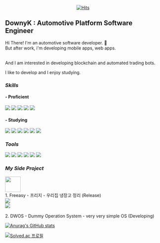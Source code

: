     
  <div align=center>
	
  [![Hits](https://hits.seeyoufarm.com/api/count/incr/badge.svg?url=https%3A%2F%2Fgithub.com%2Fdownybehind)](https://hits.seeyoufarm.com) 
	
  </div>
  
## DownyK : Automotive Platform Software Engineer 

Hi There! I'm an automotive software developer. 🚗<br/>
But after work, i'm developing mobile apps, web apps.<br/><br/>

And I am interested in developing blockchain and automated trading bots.<br/>

I like to develop and I enjoy studying.</br>

### _Skills_ <br/> 

#### - Proficient
<img src="https://img.shields.io/badge/C-blue?style=flat&logo=C&logoColor=#A8B9CC"/> </a>
<img src="https://img.shields.io/badge/C++-orange?style=flat&logo=c%2B%2B&logoColor=#00599C"/> </a>
<img src="https://img.shields.io/badge/autosar-red"/> </a>
<img src="https://img.shields.io/badge/ISO26262-yellow"/> </a>
<img src="https://img.shields.io/badge/ASPICE-yellowgreen"/> </a>

#### - Studying
<img src="https://img.shields.io/badge/JavaScript-F7DF1E?style=flat&logo=JavaScript&logoColor#F7DF1E"/> </a>
<img src="https://img.shields.io/badge/React-blue?style=flat&logo=React&logoColor=#61DAFB"/> </a>
<img src="https://img.shields.io/badge/Node.js-Green?style=flat&logo=node.js&logoColor=#339933"/> </a>
<img src="https://img.shields.io/badge/Vue.js-4FC08D?style=flat&logo=vue.js&logoColor=#4FC08D"/> </a>
<img src="https://img.shields.io/badge/Express.js-blue"/> </a>
<img src="https://img.shields.io/badge/NestJS-E0234E?style=flat&logo=NestJS&logoColor=#E0234E"/> </a>


### _Tools_ <br/>
<img src="https://img.shields.io/badge/git-orange?style=flat&logo=Git&logoColor=#F05032"/> </a>
<img src="https://img.shields.io/badge/integrity-green"/> </a>
<img src="https://img.shields.io/badge/Davinci-blueviolet"/> </a>
<img src="https://img.shields.io/badge/Enterprose Architecture-blue"/> </a>
<img src="https://img.shields.io/badge/matlab-black"/> </a>
<img src="https://img.shields.io/badge/Trace32-E15718"/> </a>

### _My Side Project_ <br/>

<div align="Left">
<img src="https://user-images.githubusercontent.com/41497254/138383991-6103151b-18c0-40ba-a557-8232baf02411.png" width="50" height="50"><br/>
1. Freeasy - 프리지 - 우리집 냉장고 정리 (Release) <br/>
<a href="https://apps.apple.com/kr/app/freeasy/id1558489505"> <img src="https://img.shields.io/badge/ios App Download -000000?style=flat&logo=iOS&logoColor=#000000"/><br/> </a>
<a href="https://play.google.com/store/apps/details?id=com.bonafide.freeasy&hl=ko&gl=US"> <img src="https://img.shields.io/badge/Android App Download -3DDC84?style=flat&logo=Android&logoColor=#3DDC84"/></a> 	<br/><br/>
</div>

<div align="left">
2. DWOS - Dummy Operation System - very very simple OS (Developing)
</div>
	
[![Anurag's GitHub stats](https://github-readme-stats.vercel.app/api?username=downybehind&count_private=true&show_icons=true&theme=gruvbox)](https://github.com/anuraghazra/github-readme-stats)


[![Solved.ac
프로필](http://mazassumnida.wtf/api/mini/generate_badge?boj=kim1023123)](https://solved.ac/kim1023123)



<!--
**DownyBehind/DownyBehind** is a ✨ _special_ ✨ repository because its `README.md` (this file) appears on your GitHub profile.

Here are some ideas to get you started:

- 🔭 I’m currently working on ...
- 🌱 I’m currently learning ...
- 👯 I’m looking to collaborate on ...
- 🤔 I’m looking for help with ...
- 💬 Ask me about ...
- 📫 How to reach me: ...
- 😄 Pronouns: ...
- ⚡ Fun fact: ...
-->
